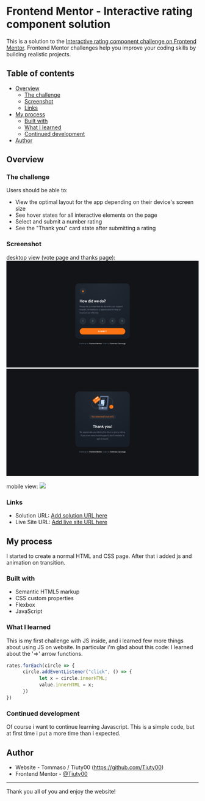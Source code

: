 # Frontend Mentor - Interactive rating component solution

This is a solution to the [Interactive rating component challenge on Frontend Mentor](https://www.frontendmentor.io/challenges/interactive-rating-component-koxpeBUmI). Frontend Mentor challenges help you improve your coding skills by building realistic projects. 

## Table of contents

- [Overview](#overview)
  - [The challenge](#the-challenge)
  - [Screenshot](#screenshot)
  - [Links](#links)
- [My process](#my-process)
  - [Built with](#built-with)
  - [What I learned](#what-i-learned)
  - [Continued development](#continued-development)
- [Author](#author)

## Overview

### The challenge

Users should be able to:

- View the optimal layout for the app depending on their device's screen size
- See hover states for all interactive elements on the page
- Select and submit a number rating
- See the "Thank you" card state after submitting a rating

### Screenshot
desktop view (vote page and thanks page):
<img src=https://github.com/Tiuty00/interactive-rating/blob/main/images/desktop-screenshot.png/>
<img src=https://github.com/Tiuty00/interactive-rating/blob/main/images/desktop-thanks-screenshot.png/>

mobile view:
<img src=https://github.com/Tiuty00/interactive-rating/blob/main/imagesmobile-screenshot.png/ width="400"/>

### Links

- Solution URL: [Add solution URL here](https://github.com/Tiuty00/interactive-rating)
- Live Site URL: [Add live site URL here](https://tiuty00.github.io/interactive-rating/)

## My process

I started to create a normal HTML and CSS page. After that i added js and animation on transition.

### Built with

- Semantic HTML5 markup
- CSS custom properties
- Flexbox
- JavaScript


### What I learned

This is my first challenge with JS inside, and i learned few more things about using JS on website. 
In particular i'm glad about this code: I learned about the '=>' arrow functions.

```js
rates.forEach(circle => {
      circle.addEventListener("click", () => {
            let x = circle.innerHTML;
            value.innerHTML = x;
      })
})
```

### Continued development

Of course i want to continue learning Javascript. This is a simple code, but at first time i put a more time than i expected.

## Author

- Website - Tommaso / Tiuty00 (https://github.com/Tiuty00)
- Frontend Mentor - [@Tiuty00](https://www.frontendmentor.io/profile/Tiuty00)

------------------------------------------------

Thank you all of you and enjoy the website!
